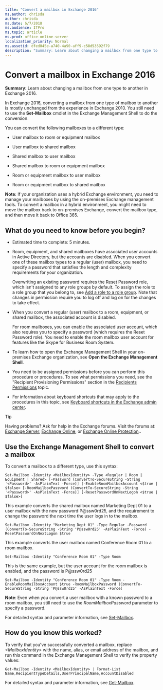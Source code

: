 ```yaml
---
title: "Convert a mailbox in Exchange 2016"
ms.author: chrisda
author: chrisda
ms.date: 6/7/2018
ms.audience: ITPro
ms.topic: article
ms.prod: office-online-server
localization_priority: Normal
ms.assetid: dfed045e-a740-4a90-aff9-c58d53592f79
description: "Summary: Learn about changing a mailbox from one type to another in Exchange 2016."
---
```


# Convert a mailbox in Exchange 2016

 **Summary**: Learn about changing a mailbox from one type to another in Exchange 2016.
  
In Exchange 2016, converting a mailbox from one type of mailbox to another is mostly unchanged from the experience in Exchange 2010. You still need to use the **Set-Mailbox** cmdlet in the Exchange Management Shell to do the conversion. 
  
You can convert the following mailboxes to a different type:
  
- User mailbox to room or equipment mailbox
    
- User mailbox to shared mailbox
    
- Shared mailbox to user mailbox
    
- Shared mailbox to room or equipment mailbox
    
- Room or equipment mailbox to user mailbox
    
- Room or equipment mailbox to shared mailbox
    
 **Note:** If your organization uses a hybrid Exchange environment, you need to manage your mailboxes by using the on-premises Exchange management tools. To convert a mailbox in a hybrid environment, you might need to move the mailbox back to on-premises Exchange, convert the mailbox type, and then move it back to Office 365. 
  
## What do you need to know before you begin?

- Estimated time to complete: 5 minutes.
    
- Room, equipment, and shared mailboxes have associated user accounts in Active Directory, but the accounts are disabled. When you convert one of these mailbox types to a regular (user) mailbox, you need to specify a password that satisfies the length and complexity requirements for your organization.
    
    Overwriting an existing password requires the Reset Password role, which isn't assigned to any role groups by default. To assign the role to a role group that you belong to, see [Add a role to a role group](../../permissions/role-groups.md#AddRemoveRGRole). Note that changes in permission require you to log off and log on for the changes to take effect.
    
- When you convert a regular (user) mailbox to a room, equipment, or shared mailbox, the associated account is disabled.
    
    For room mailboxes, you can enable the associated user account, which also requires you to specify a password (which requires the Reset Password role). You need to enable the room mailbox user account for features like the Skype for Business Room System.
    
- To learn how to open the Exchange Management Shell in your on-premises Exchange organization, see **Open the Exchange Management Shell**.
    
- You need to be assigned permissions before you can perform this procedure or procedures. To see what permissions you need, see the "Recipient Provisioning Permissions" section in the [Recipients Permissions](../../permissions/feature-permissions/recipient-permissions.md) topic. 
    
- For information about keyboard shortcuts that may apply to the procedures in this topic, see [Keyboard shortcuts in the Exchange admin center](../../about-documentation/eac-keyboard-shortcuts.md).
    
> [!TIP]
> Having problems? Ask for help in the Exchange forums. Visit the forums at: [Exchange Server](https://go.microsoft.com/fwlink/p/?linkId=60612), [Exchange Online](https://go.microsoft.com/fwlink/p/?linkId=267542), or [Exchange Online Protection](https://go.microsoft.com/fwlink/p/?linkId=285351).. 
  
## Use the Exchange Management Shell to convert a mailbox

To convert a mailbox to a different type, use this syntax:
  
```
Set-Mailbox -Identity <MailboxIdentity> -Type <Regular | Room | Equipment | Shared> [-Password (ConvertTo-SecureString -String '<Password>' -AsPlainText -Force)] [-EnableRoomMailboxAccount <$true | $false> [-RoomMailboxPassword (ConvertTo-SecureString -String '<Password>' -AsPlainText -Force)] [-ResetPasswordOnNextLogon <$true | $false>]
```

This example converts the shared mailbox named Marketing Dept 01 to a user mailbox with the new password P@ssw0rd25, and the requirement to change the password the next time the user logs in to the mailbox.
  
```
Set-Mailbox -Identity "Marketing Dept 01" -Type Regular -Password (ConvertTo-SecureString -String 'P@ssw0rd25' -AsPlainText -Force) -ResetPasswordOnNextLogon $true
```

This example converts the user mailbox named Conference Room 01 to a room mailbox.
  
```
Set-Mailbox -Identity "Conference Room 01" -Type Room
```

This is the same example, but the user account for the room mailbox is enabled, and the password is P@ssw0rd25
  
```
Set-Mailbox -Identity "Conference Room 01" -Type Room -EnableRoomMailboxAccount $true -RoomMailboxPassword (ConvertTo-SecureString -String 'P@ssw0rd25' -AsPlainText -Force)
```

 **Note**: Even when you convert a user mailbox with a known password to a room mailbox, you still need to use the  _RoomMailboxPassword_ parameter to specify a password. 
  
For detailed syntax and parameter information, see [Set-Mailbox](http://technet.microsoft.com/library/a0d413b9-d949-4df6-ba96-ac0906dedae2.aspx).
  
## How do you know this worked?

To verify that you've successfully converted a mailbox, replace  _\<MailboxIdentity\>_ with the name, alias, or email address of the mailbox, and run this command in the Exchange Management Shell to verify the property values: 
  
```
Get-Mailbox -Identity <MailboxIdentity> | Format-List Name,RecipientTypeDetails,UserPrincipalName,AccountDisabled
```

For detailed syntax and parameter information, see [Get-Mailbox](http://technet.microsoft.com/library/8a5a6eb9-4a75-47f9-ae3b-a3ba251cf9a8.aspx).
  

